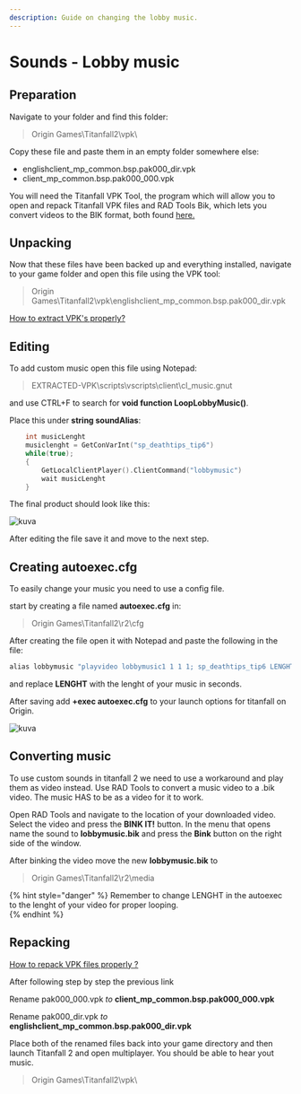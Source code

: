 ```yaml
---
description: Guide on changing the lobby music.
---
```


# Sounds - Lobby music

  

## Preparation <a id="preparation"></a>

Navigate to your folder and find this folder:

> Origin Games\Titanfall2\vpk\

Copy these file and paste them in an empty folder somewhere else:

* englishclient\_mp\_common.bsp.pak000\_dir.vpk
* client\_mp\_common.bsp.pak000\_000.vpk

You will need the Titanfall VPK Tool, the program which will allow you to open and repack Titanfall VPK files and RAD Tools Bik, which lets you convert videos to the BIK format, both found [here.](https://noskill.gitbook.io/titanfall2/how-to-start-modding/modding-tools)​

## Unpacking <a id="unpacking"></a>

Now that these files have been backed up and everything installed, navigate to your game folder and open this file using the VPK tool:

> Origin Games\Titanfall2\vpk\englishclient\_mp\_common.bsp.pak000\_dir.vpk

​[How to extract VPK's properly?](https://noskill.gitbook.io/titanfall2/how-to-start-modding/how-to-backup-extract-and-repack)​

## Editing

To add custom music open this file using Notepad:

> EXTRACTED-VPK\scripts\vscripts\client\cl_music.gnut

and use CTRL+F to search for **void function LoopLobbyMusic()**.

Place this under **string soundAlias**: 
```cpp
 	int musicLenght
	musiclenght = GetConVarInt("sp_deathtips_tip6")
	while(true);
	{
		GetLocalClientPlayer().ClientCommand("lobbymusic")
		wait musicLenght
	}
```
The final product should look like this:

![kuva](https://user-images.githubusercontent.com/36992687/113929087-488fcf80-97f8-11eb-86fa-756d5bc7e9e9.png)

After editing the file save it and move to the next step.

## Creating autoexec.cfg <a id="autoexec"></a>

To easily change your music you need to use a config file. 

start by creating a file named **autoexec.cfg** in:

> Origin Games\Titanfall2\r2\cfg

After creating the file open it with Notepad and paste the following in the file:
```cpp
alias lobbymusic "playvideo lobbymusic1 1 1 1; sp_deathtips_tip6 LENGHT"
```
and replace **LENGHT** with the lenght of your music in seconds.

After saving add **+exec autoexec.cfg** to your launch options for titanfall on Origin.

![kuva](https://user-images.githubusercontent.com/36992687/113929456-c18f2700-97f8-11eb-905d-f6041442c4a8.png)

## Converting music <a id="converting"></a>

To use custom sounds in titanfall 2 we need to use a workaround and play them as video instead.
Use RAD Tools to convert a music video to a .bik video. The music HAS to be as a video for it to work.

Open RAD Tools and navigate to the location of your downloaded video. Select the video and press the **BINK IT!** button. In the menu that opens name the sound to **lobbymusic.bik** and press the **Bink** button on the right side of the window. 

After binking the video move the new **lobbymusic.bik** to

> Origin Games\Titanfall2\r2\media

{% hint style="danger" %}
Remember to change LENGHT in the autoexec to the lenght of your video for proper looping.  
{% endhint %}

## Repacking <a id="repacking"></a>

​[How to repack VPK files properly ?](https://noskill.gitbook.io/titanfall2/how-to-start-modding/how-to-backup-extract-and-repack#how-to-repack-vpk-files-properly)​

After following step by step the previous link

Rename pak000\_000.vpk _to_ **client\_mp\_common.bsp.pak000\_000.vpk**

Rename pak000\_dir.vpk _to_ **englishclient\_mp\_common.bsp.pak000\_dir.vpk**

Place both of the renamed files back into your game directory and then launch Titanfall 2 and open multiplayer. You should be able to hear yout music.

> Origin Games\Titanfall2\vpk\
